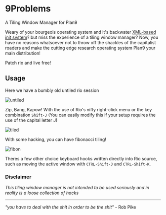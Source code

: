 9Problems
=========

A Tiling Window Manager for Plan9

Weary of your bourgeois operating system and it's backwater [XML-based init system](http://docstore.mik.ua/orelly/unix3/mac/ch02_01.htm)? but miss the experience of a tiling window manager? Now, you have no reasons whatsoever not to throw off the shackles of the capitalist roaders and make the cutting edge research operating system Plan9 your main distribution! 

Patch rio and live free!

## Usage 

Here we have a bumbly old untiled rio session

![untiled](http://i.imgur.com/Kcyoi.png)

Zip, Bang, Kapow! With the use of Rio's nifty right-click menu or the key combination `Shift-J` (You can easily modify this if your setup requires the use of the capital letter J)

![tiled](http://i.imgur.com/x2AaO.png)

With some hacking, you can have fibonacci tiling!

![fibon](http://i.imgur.com/SvkQo.png)

Theres a few other choice keyboard hooks written directly into Rio source, such as moving the active window with `CTRL-Shift-J` and `CTRL-Shift-K`.

### Disclaimer 

_This tiling window manager is not intended to be used seriously and in reality is a loose collection of hacks_ 

***

_"you have to deal with the shit in order to be the shit"_ - Rob Pike

